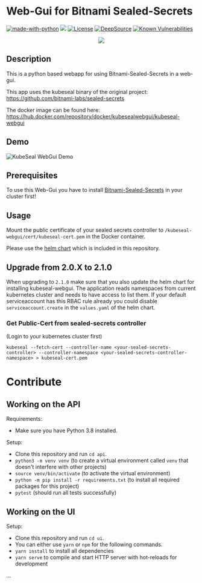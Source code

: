 # Web-Gui for Bitnami Sealed-Secrets

[![made-with-python](https://img.shields.io/badge/Made%20with-Python-1f425f.svg)](https://www.python.org/) <img src="https://img.shields.io/badge/vuejs%20-%2335495e.svg?&style=for-the-badge&logo=vue.js&logoColor=%234FC08D"/> [![License](https://img.shields.io/badge/License-Apache%202.0-blue.svg)](https://opensource.org/licenses/Apache-2.0) [![DeepSource](https://static.deepsource.io/deepsource-badge-light-mini.svg)](https://deepsource.io/gh/Jaydee94/kubeseal-webgui/?ref=repository-badge) [![Known Vulnerabilities](https://snyk.io/test/github/Jaydee94/kubeseal-webgui/badge.svg?targetFile=requirements.txt)](https://snyk.io/test/github/Jaydee94/kubeseal-webgui?targetFile=requirements.txt) 

<p align="center">
  <img src="demo/kubeseal-webgui-logo.jpg">
</p>

## Description

This is a python based webapp for using Bitnami-Sealed-Secrets in a web-gui.

This app uses the kubeseal binary of the original project: <https://github.com/bitnami-labs/sealed-secrets>

The docker image can be found here: https://hub.docker.com/repository/docker/kubesealwebgui/kubeseal-webgui

## Demo

![KubeSeal WebGui Demo](demo/kubseal-demo-2.0.0.gif)

## Prerequisites

To use this Web-Gui you have to install [Bitnami-Sealed-Secrets](https://github.com/bitnami-labs/sealed-secrets) in your cluster first!

## Usage

Mount the public certificate of your sealed secrets controller to `/kubeseal-webgui/cert/kubeseal-cert.pem` in the Docker container.

Please use the [helm chart](https://github.com/Jaydee94/kubeseal-webgui/tree/master/chart/kubeseal-webgui) which is included in this repository.

## Upgrade from 2.0.X to 2.1.0

When upgrading to `2.1.0` make sure that you also update the helm chart for installing kubeseal-webgui.
The application reads namespaces from current kubernetes cluster and needs to have access to list them.
If your default serviceaccount has this RBAC rule already you could disable `serviceaccount.create` in the `values.yaml` of the helm chart.

### Get Public-Cert from sealed-secrets controller

(Login to your kubernetes cluster first)

`kubeseal --fetch-cert --controller-name <your-sealed-secrets-controller> --controller-namespace <your-sealed-secrets-controller-namespace> > kubeseal-cert.pem`

# Contribute

## Working on the API

Requirements: 

* Make sure you have Python 3.8 installed.

Setup:

* Clone this repository and run `cd api`.
* `python3 -m venv venv` (to create a virtual environment called `venv` that doesn't interfere with other projects)
* `source venv/bin/activate` (to activate the virtual environment)
* `python -m pip install -r requirements.txt` (to install all required packages for this project)
* `pytest` (should run all tests successfully)

## Working on the UI

Setup:

* Clone this repository and run `cd ui`.
* You can either use `yarn` or `npm` for the following commands.
* `yarn install` to install all dependencies 
* `yarn serve` to compile and start HTTP server with hot-reloads for development

...
